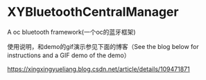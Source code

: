 # XYBluetoothCentralManager
A oc bluetooth framework(一个oc的蓝牙框架)

使用说明，和demo的gif演示参见下面的博客（See the blog below for instructions and a GIF demo of the demo）

https://xingxingyueliang.blog.csdn.net/article/details/109471871
